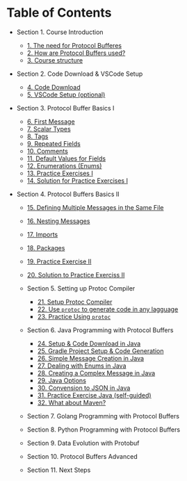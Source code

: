 # Table of Contents

* Section 1. Course Introduction
  * [1. The need for Protocol Bufferes](01-course-introduction/01.md)
  * [2. How are Protocol Buffers used?](01-course-introduction/02.md)
  * [3. Course structure](01-course-introduction/03.md)

* Section 2. Code Download & VSCode Setup
  * [4. Code Download](02-code-download-and-vscode-setup/04.md)
  * [5. VSCode Setup (optional)](02-code-download-and-vscode-setup/05.md)

* Section 3. Protocol Buffer Basics I
  * [6. First Message](03-protocol-buffers-basics-i/06.md)
  * [7. Scalar Types](03-protocol-buffers-basics-i/07.md)
  * [8. Tags](03-protocol-buffers-basics-i/08.md)
  * [9. Repeated Fields](03-protocol-buffers-basics-i/09.md)
  * [10. Comments](03-protocol-buffers-basics-i/10.md)
  * [11. Default Values for Fields](03-protocol-buffers-basics-i/11.md)
  * [12. Enumerations (Enums)](03-protocol-buffers-basics-i/12.md)
  * [13. Practice Exercises I](03-protocol-buffers-basics-i/13.md)
  * [14. Solution for Practice Exercises I](03-protocol-buffers-basics-i/14.md)
  
* Section 4. Protocol Buffers Basics II
  * [15. Defining Multiple Messages in the Same File](04-protocol-buffers-basics-ii/15.md)
  * [16. Nesting Messages](04-protocol-buffers-basics-ii/16.md)
  * [17. Imports](04-protocol-buffers-basics-ii/17.md)
  * [18. Packages](04-protocol-buffers-basics-ii/18.md)
  * [19. Practice Exercise II](04-protocol-buffers-basics-ii/19.md)
  * [20. Solution to Practice Exerciss II](04-protocol-buffers-basics-ii/20.md)

  * Section 5. Setting up Protoc Compiler
    * [21. Setup Protoc Compiler](05-setting-up-protoc-compiler/21.md)
    * [22. Use `protoc` to generate code in any lagguage](05-setting-up-protoc-compiler/22.md)
    * [23. Practice Using `protoc`](05-setting-up-protoc-compiler/23.md)

  * Section 6. Java Programming with Protocol Buffers
    * [24. Setup & Code Download in Java](06-java-programming-with-protocol-buffers/24.md)
    * [25. Gradle Project Setup & Code Generation](06-java-programming-with-protocol-buffers/25.md)
    * [26. Simple Message Creation in Java](06-java-programming-with-protocol-buffers/26.md)
    * [27. Dealing with Enums in Java](06-java-programming-with-protocol-buffers/27.md)
    * [28. Creating a Complex Message in Java](06-java-programming-with-protocol-buffers/28.md)
    * [29. Java Options](06-java-programming-with-protocol-buffers/29.md)
    * [30. Convension to JSON in Java](06-java-programming-with-protocol-buffers/30.md)
    * [31. Practice Exercise Java (self-guided)](06-java-programming-with-protocol-buffers/31.md)
    * [32. What about Maven?](06-java-programming-with-protocol-buffers/32.md)

  * Section 7. Golang Programming with Protocol Buffers
  * Section 8. Python Programming with Protocol Buffers
  * Section 9. Data Evolution with Protobuf
  * Section 10. Protocol Buffers Advanced
  * Section 11. Next Steps